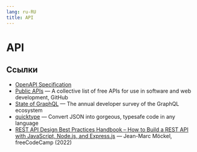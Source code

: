 ```yaml
---
lang: ru-RU
title: API
---
```


# API

## Ссылки

- [OpenAPI Specification](https://spec.openapis.org/oas/latest.html)
- [Public APIs](https://github.com/public-apis/public-apis) — A collective list of free APIs for use in software and web development, GitHub
- [State of GraphQL](https://www.stateofgraphql.com/ru-ru/) — The annual developer survey of the GraphQL ecosystem
- [quicktype](https://app.quicktype.io/) — Convert JSON into gorgeous, typesafe code in any language
- [REST API Design Best Practices Handbook – How to Build a REST API with JavaScript, Node.js, and Express.js](https://www.freecodecamp.org/news/rest-api-design-best-practices-build-a-rest-api/) — Jean-Marc Möckel, freeCodeCamp (2022)
